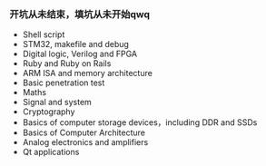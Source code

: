 ### 开坑从未结束，填坑从未开始qwq

+ Shell script
+ STM32, makefile and debug
+ Digital logic, Verilog and FPGA
+ Ruby and Ruby on Rails
+ ARM ISA and memory architecture
+ Basic penetration test
+ Maths
+ Signal and system
+ Cryptography
+ Basics of computer storage devices，including DDR and SSDs
+ Basics of Computer Architecture
+ Analog electronics and amplifiers
+ Qt applications